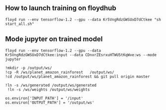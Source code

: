 

## How to launch training on floydhub

```
floyd run --env tensorflow-1.2 --gpu --data Kr5VngRdzGWSUxD7dCtkee "sh start_all.sh"
```

## Mode jupyter on trained model

```
floyd run --env tensorflow-1.2 --gpu --data Kr5VngRdzGWSUxD7dCtkee:input --data CDnxrZEsrxuHTWU5tKqWve:ws --mode jupyter
```

```
!mkdir -p /output/ws/
!cp -R /ws/planet_amazon_rainforest   /output/ws/
!cd /output/ws/planet_amazon_rainforest && git pull origin master

!ln -s /ws/generated /output/ws/generated
 !ln -s /ws/weights /output/ws/weights

os.environ['INPUT_PATH'] = '/input'
os.environ['OUTPUT_PATH'] = '/output/ws'
```